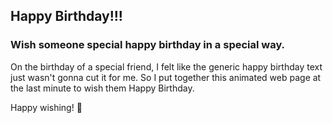 ## Happy Birthday!!!

### Wish someone special happy birthday in a special way.

On the birthday of a special friend, I felt like the generic happy birthday text just wasn't gonna cut it for me. So I put together this animated web page at the last minute to wish them Happy Birthday.

Happy wishing! 🎉